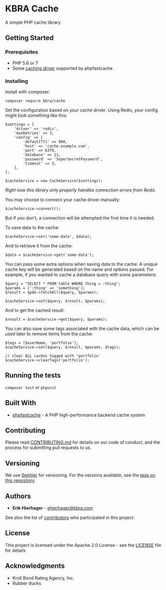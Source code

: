 # KBRA Cache

A simple PHP cache library

## Getting Started

### Prerequisites

* PHP 5.6 or 7
* Some [caching driver](https://github.com/PHPSocialNetwork/phpfastcache#supported-drivers-at-this-day-) supported by phpfastcache

### Installing

Install with composer:

```
composer require kbra/cache
```

Set the configuration based on your cache driver. Using Redis, your config might look something like this:

```
$settings = [
    'driver' => 'redis',
    'maxRetries' => 3,
    'config' => [
        'defaultTtl' => 900,
        'host' => 'cache.example.com',
        'port' => 6379,
        'database' => 11,
        'password' => 'SuperSecretPassword',
        'timeout' => 3,
    ],
];

$cacheService = new CacheService($settings);
```

*Right now this library only properly handles connection errors from Redis*

You may choose to connect your cache driver manually:

```
$cacheService->connect();
```

But if you don't, a connection will be attempted the first time it is needed.

To save data to the cache:

```
$cacheService->set('some-data', $data);
```

And to retrieve it from the cache:

```
$data = $cacheService->get('some-data');
```

You can pass some extra options when saving data to the cache. A unique cache key will be generated based on the name and options passed. For example, if you wanted to cache a database query with some parameters:

```
$query = "SELECT * FROM table WHERE thing = :thing";
$params = [':thing' => 'something'];
$result = $pdo->fetchAll($query, $params);

$cacheService->set($query, $result, $params);
```

And to get the cached result:

```
$result = $cacheService->get($query, $params);
```

You can also save some tags associated with the cache data, which can be used later to remove items from the cache:

```
$tags = [$userName, 'portfolio'];
$cacheService->set($query, $result, $params, $tags);

// clear ALL caches tagged with 'portfolio'
$cacheService->clearTags('portfolio');
```

## Running the tests

`composer test` or `phpunit`

## Built With

* [phpfastcache](https://github.com/PHPSocialNetwork/phpfastcache) - A PHP high-performance backend cache system

## Contributing

Please read [CONTRIBUTING.md](CONTRIBUTING.md) for details on our code of conduct, and the process for submitting pull requests to us.

## Versioning

We use [SemVer](http://semver.org/) for versioning. For the versions available, see the [tags on this repository](https://github.com/KBRATech/Cache/releases).

## Authors

* **Erik Hierhager** - [ehierhager@kbra.com](mailto:ehierhager@kbra.com)

See also the list of [contributors](https://github.com/KBRATech/Cache/contributors) who participated in this project.

## License

This project is licensed under the Apache 2.0 License - see the [LICENSE](LICENSE) file for details

## Acknowledgments

* Kroll Bond Rating Agency, Inc.
* Rubber ducks
